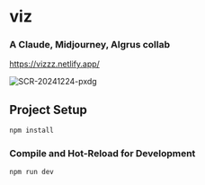 # viz
### A Claude, Midjourney, Algrus collab
https://vizzz.netlify.app/

![SCR-20241224-pxdg](https://github.com/user-attachments/assets/ac11960d-c6ee-477c-a9cf-51d5e30221dd)


## Project Setup

```sh
npm install
```

### Compile and Hot-Reload for Development

```sh
npm run dev
```

